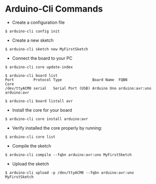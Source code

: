 # Arduino-Cli Commands

- Create a configuration file
```console
$ arduino-cli config init
```
- Create a new sketch
```console
$ arduino-cli sketch new MyFirstSketch
```
- Connect the board to your PC
```console
$ arduino-cli core update-index
```

```console
$ arduino-cli board list
Port         Protocol Type              Board Name  FQBN            Core
/dev/ttyACM0 serial   Serial Port (USB) Arduino Uno arduino:avr:uno arduino:avr
```
```console
$ arduino-cli board listall avr
```
- Install the core for your board

```console
$ arduino-cli core install arduino:avr
```

- Verify installed the core properly by running:
```console
$ arduino-cli core list
```
- Compile the sketch
```console
$ arduino-cli compile --fqbn arduino:avr:uno MyFirstSketch
```
- Upload the sketch
```console
$ arduino-cli upload -p /dev/ttyACM0 --fqbn arduino:avr:uno MyFirstSketch
```